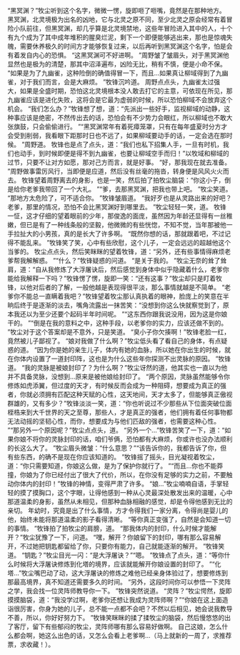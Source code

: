 “黑冥渊？”牧尘听到这个名字，微微一愣，旋即咂了咂嘴，竟然是在那种地方。
黑冥渊，北灵境极为出名的凶地，它与北灵之原不同，至少北灵之原会经常有着冒险小队前往，但黑冥渊，却几乎算是北灵境禁地，这些年冒险进入其中的人，十个有九个成为了其中成年堆积的腥臭烂泥，剩下一个即便能够逃出来，那也是惊魂失魄，需要休养极久的时间方才能够恢复过来，以后再听到黑冥渊这个名字，怕是会有着发自内心的恐惧。
“这黑冥渊可不好进啊。
”周野皱了皱眉头，对于黑冥渊他显然也是极为的清楚，那其中沼泽遍布，凶险无比，稍有不慎，便是小命不保。
“如果是为了九幽雀，这种险倒的确值得冒一下，而且...如果真让柳域得到了九幽雀，对于我们而言，会是大麻烦。
”牧锋沉吟道。
周野点点头，九幽雀太过强大，如果是全盛时期，恐怕这北灵境根本没人敢去打它的主意，可依现在所见，那九幽雀应该是进化失败，这将会是它最为虚弱的时候，所以恐怕柳域不会放弃这个机会。
“我们怎么办？”牧锋想了想，道：“先派出一些好手，监视柳域的动静，这种事应该是绝密，不然传出去的话，恐怕会有不少势力会眼红，所以柳域也不敢大张旗鼓，只会偷偷进行。
”“黑冥渊常年有着死瘴笼罩，只有在每年盛夏时分方才会受到削弱，我看眼下距那时日也不远了，如果柳域要动手的话，一定会选在那时候。
”周野道。
牧锋也是点了点头，道：“我们也私下招集人手，一旦有时机，我们也动手，到时候即便是得不到九幽雀，也要让柳域空手而归！”以牧域和柳域的过节，只要不让对方如愿，那对己方而言，就是好事。
“好，那我现在就去准备。
”周野做事雷厉风行，当即便是应道，然后没有丝毫的拖沓，转身便是风风火火而去。
牧锋望着周野离去的身影，也是一笑，然后拍了拍牧尘脑袋：“你这小子，倒是给你老爹我带回了一个大礼。
”“爹，去那黑冥渊，把我也带上吧。
”牧尘笑道。
“那地方太危险了，可不适合你。
”牧锋皱眉道。
“我好歹也是从灵路出来的好吧？老爹，那里的情况，恐怕不会比黑冥渊好到哪里去。
”牧尘轻轻一笑，道。
牧锋一怔，这才仔细的望着眼前的少年，那俊逸的面庞，虽然因为年龄还显得有一丝稚嫩，但已是有了一种线条般的坚毅，他微微的有些恍惚，不知不觉，当年那被他一手拉扯大的小男孩，真的是长大了许多啊。
“既然你想的话，那就跟着吧，不过记得不能乱来。
”牧锋笑了笑，心中有些欣慰，这个儿子，一定会远远的超越他这个当爹的。
牧尘点点头，然后笑眯眯的望着牧锋，道：“另外，还有些事情得麻烦老爹帮我解解惑。
”“什么？”牧锋疑惑的问道。
“是关于我的。
”牧尘无奈的耸了耸肩，道：“自从我修炼了大浮屠诀后，然后感觉到身体中似乎隐藏着什么，老爹你能给我解释一下吗？”牧锋愣了愣，旋即一笑：“还有这事？”牧尘却只是盯着牧锋，以他对后者的了解，一般他越是表现得很平淡，那么事情就越是不简单。
“老爹你不能总一直瞒着我吧？”牧锋望着牧尘那认真执着的眼神，脸庞上的笑意在半晌后终于是逐渐的淡去，嘴角流露出一抹苦笑：“没想到你这么快就察觉到了，原本我还以为至少还要个起码半年时间呢。
”“这东西你跟我说没用，因为这是你娘干的。
”“倒是在我的意料之中，这种手段，以老爹你的实力，应该还做不到的。
”牧尘对于这个答案却是不意外，只是笑道。
“臭小子你欠揍啊！”牧锋老脸一红，竟然被儿子鄙视了。
“娘对我做了什么啊？”牧尘低头看了看自己的身体，有点疑惑的道。
“因为你是她的亲生儿子，体内有她的血脉，所以她在你出生的时候，就在你体内设置了一道封印阵，这也是为什么这些年你探测不出灵脉的原因。
”牧锋道。
“我的灵脉是被娘封印了？为什么啊？”牧尘讶然的道，他其实也一直以为他并不具备灵脉，没想到...原来是被他娘给封印了。
“两个原因，灵脉虽然能够令你修炼如虎添翼，但过度的天才，有时候反而会成为一种阻碍，想要成为真正的强者，你就必须拥有匹配这种天赋的心性，这天地间，天才太多了，但能够真正傲视群雄的，又有多少？”牧锋淡淡一笑，道：“你也听说过不少那些从下位面突破位面桎梏来到大千世界的天之至尊，那些人，才是真正的强者，他们拥有着任何事物都无法动摇的坚韧心性，而你，想要成为与他们匹敌的强者，也需要这种心性。
”“那另外一个原因呢？”牧尘点点头，道。
“另外一个...”牧锋苦笑了一下，道：“如果你娘不将你的灵脉封印的话，咱们爷俩，恐怕都有大麻烦，你或许也没办法顺利的长这么大了。
”牧尘眉头微皱：“什么意思？”“该告诉你的，我都告诉了你，但有些东西，的确不是现在你应该知道的。
”牧锋摇了摇头，目光凝视着牧尘，道：“你只需要知道，你娘这么做，是为了保护你就行了。
”“而且...你也不能莽撞，你娘为了你已经付出了很大了代价，所以，在你没有足够的实力之前，不要触动你体内的封印！”牧锋的神情，变得严肃了许多。
“娘...”牧尘喃喃自语，手掌轻轻的摸了摸胸口，这个字眼，让得他感到一种从心灵最深处散发出来的温暖，心中那道温柔的身影，虽然从未相见，但那种血脉相融的感觉，却是令得他感到无比的亲切。
年幼时，究竟是出了什么事情，方才令得我们一家分离，令得尚是婴儿的他，始终未能将那道温柔的影子看得清晰。
“等你真正变强了，自然是会知道一切的事情。
”牧锋拍了拍牧尘的肩膀，道。
“那我体内的封印，什么时候才能解开？”牧尘犹豫了一下，问道。
“嘿，解开？你娘留下的封印，哪有那么容易解开，不过她把钥匙都留给了你，只要你有能力，自己就能逐渐的解开。
”牧锋笑道。
“钥匙？”牧尘目光一闪：“是大浮屠诀？”“嗯。
”牧锋点了点头，道：“等你什么时候将大浮屠诀修炼到化塔的境界，应该就能解开你娘设置的封印了。
”“化塔...”牧尘嘴巴动了动，这大浮屠诀的修炼之难他已经亲身体验过了，想要修炼到那最高境界，真不知道还需要多久的时间。
“另外，这段时间你可以参悟一下灵阵之学，我会找一位灵阵师教导你一下。
”牧锋突然说道。
“灵阵？”牧尘愕然，旋即摸摸脑袋，道：“我没学过啊，老爹你还想让我成为灵阵师啊？”“你娘在这上面造诣很厉害，你身为她的儿子，总不能一点都不会吧？不然以后相见，她会说我教导不善，所以，你好好努力下。
”牧锋笑眯眯的揉了揉牧尘的脑袋，然后慢悠悠的出了客厅，留下有些郁闷的牧尘，灵阵师哪有那么容易好做啊。
自己这娘，怎么什么都会啊，她这么出色的话，又怎么会看上老爹啊...（马上就新的一周了，求推荐票，求收藏！）。
